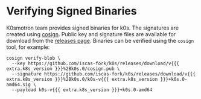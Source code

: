 # Verifying Signed Binaries

K0smotron team provides signed binaries for k0s. The signatures are created using [cosign](https://docs.sigstore.dev/signing/quickstart/).
Public key and signature files are available for download from the [releases page](https://github.com/iscas-fork/k0s/releases/latest).
Binaries can be verified using the `cosign` tool, for example:

```shell
cosign verify-blob \
  --key https://github.com/iscas-fork/k0s/releases/download/v{{{ extra.k8s_version }}}%2Bk0s.0/cosign.pub \
  --signature https://github.com/iscas-fork/k0s/releases/download/v{{{ extra.k8s_version }}}%2Bk0s.0/k0s-v{{{ extra.k8s_version }}}+k0s.0-amd64.sig \
  --payload k0s-v{{{ extra.k8s_version }}}+k0s.0-amd64
```
